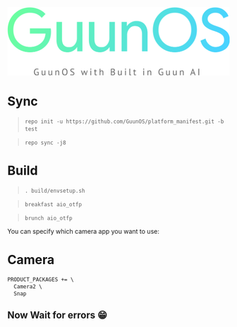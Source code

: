 <center><img src="https://github.com/GuunOS/platform_manifest/raw/test/logo.png"></center>




# Sync
> `repo init -u https://github.com/GuunOS/platform_manifest.git -b test`

> `repo sync -j8`

# Build
> `. build/envsetup.sh`

> `breakfast aio_otfp`

> `brunch aio_otfp`

You can specify which camera app you want to use:
# Camera
    PRODUCT_PACKAGES += \
      Camera2 \
      Snap
  
## Now Wait for errors 😁

